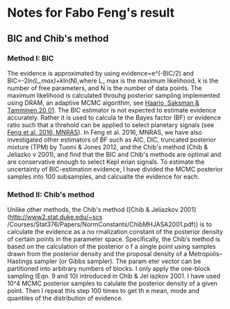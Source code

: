 # Notes for Fabo Feng's result
## BIC and Chib's method

### Method I: BIC
The evidence is approximated by using evidence=e^(-BIC/2) and BIC=-2*ln(L_max)+k*ln(N),where L_
max is the maximum likelihood,
k is the number of free parameters, and N is the number of data points. The maximum likelihood 
is calculated throuhg posterior
sampling implemented using DRAM, an adaptive MCMC algorithm, see [Haario, Saksman & Tamminen 20
01](https://projecteuclid.org/euclid.bj/1080222083).
The BIC estimator is not expected to estimate evidence accurately. Rather it is used to calcula
te
the Bayes factor (BF) or evidence ratio such that a threhold can be applied to select planetary
 signals (see [Feng et al. 2016, MNRAS](https://arxiv.org/abs/1606.05196)).
In Feng et al. 2016, MNRAS, we have also investigated other estimators of BF such as AIC, DIC, 
truncated posterior mixture (TPM) by Tuomi & Jones 2012, and the Chib's method (Chib & Jeliazko
v 2001),
and find that the BIC and Chib's methods are optimal and are conservative enough to select Kepl
erian signals. To estimate the uncertainty of BIC-estimation evidence, I have
divided the MCMC posterior samples into 100 subsamples, and calcualte the evidence for each.

### Method II: Chib's method
Unlike other methods, the Chib's method ([Chib & Jeliazkov 2001](http://www2.stat.duke.edu/~scs
/Courses/Stat376/Papers/NormConstants/ChibMHJASA2001.pdf)) is to calculate the evidence as a no
rmalization constant of the posterior density of certain points in the
parameter space. Specifically, the Chib’s method is based on the calculation of the posterior o
f a single point using samples drawn from the posterior
density and the proposal density of a Metropolis–Hastings sampler (or Gibbs sampler). The param
eter vector can be partitioned into arbitrary
numbers of blocks. I only apply the one-block sampling (Eqn. 9 and 10) introduced in Chib & Jel
iazkov 2001. I have used 10^4 MCMC posterior samples
to calulate the posterior density of a given point. Then I repeat this step 100 times to get th
e mean, mode and quantiles of the distribution
of evidence.